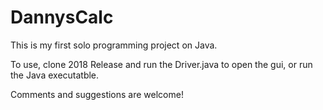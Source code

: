 # DannysCalc
This is my first solo programming project on Java.

To use, clone 2018 Release and run the Driver.java to open the gui, or run the Java executatble.

Comments and suggestions are welcome!
